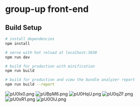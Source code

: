 # group-up front-end


## Build Setup

``` bash
# install dependencies
npm install

# serve with hot reload at localhost:3030
npm run dev

# build for production with minification
npm run build

# build for production and view the bundle analyzer report
npm run build --report
```
![pU0Ix0.png](https://s1.ax1x.com/2018/01/15/pU0Ix0.png)
![pUBpM6.png](https://s1.ax1x.com/2018/01/15/pUBpM6.png)
![pU0HqU.png](https://s1.ax1x.com/2018/01/15/pU0HqU.png)
![pU0qZF.png](https://s1.ax1x.com/2018/01/15/pU0qZF.png)
![pU0xR1.png](https://s1.ax1x.com/2018/01/15/pU0xR1.png)
![pU0OIJ.png](https://s1.ax1x.com/2018/01/15/pU0OIJ.png)




